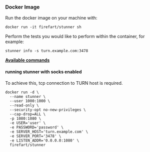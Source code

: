### Docker Image

Run the docker image on your machine with:

`docker run -it firefart/stunner sh`

Perform the tests you would like to perform within the container, for example:

`stunner info -s turn.example.com:3478`

**[Available commands](https://github.com/firefart/stunner#available-commands)**

#### running stunner with socks enabled

To achieve this, tcp connection to TURN host is required.

```
docker run -d \
  --name stunner \
  --user 1000:1000 \
  --read-only \
  --security-opt no-new-privileges \
  --cap-drop=ALL \
  -p 1080:1080 \
  -e USER='user' \
  -e PASSWORD='password' \
  -e SERVER_HOST='turn.example.com' \
  -e SERVER_PORT='3478' \
  -e LISTEN_ADDR='0.0.0.0:1080' \
  firefart/stunner
```
